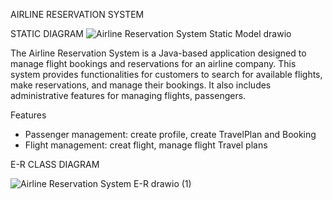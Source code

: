 AIRLINE RESERVATION SYSTEM

STATIC DIAGRAM
![Airline Reservation System Static Model drawio](https://github.com/ammanabua/Airline_Reservation_System/assets/26435370/574f9dd7-2348-44ff-b554-05319aef6dc5)

The Airline Reservation System is a Java-based application designed to manage flight bookings and reservations for an airline company. This system provides functionalities for customers to search for available flights, make reservations, and manage their bookings. It also includes administrative features for managing flights, passengers.

Features
- Passenger management: create profile, create TravelPlan and Booking
- Flight management: creat flight, manage flight Travel plans

E-R CLASS DIAGRAM

![Airline Reservation System E-R drawio (1)](https://github.com/ammanabua/Airline_Reservation_System/assets/26435370/f031c6c7-20e6-4c88-b7db-6873b26cb3fd)

